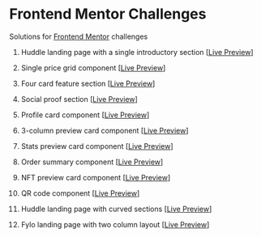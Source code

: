 # Frontend Mentor Challenges

Solutions for [Frontend Mentor](https://www.frontendmentor.io/) challenges

1. Huddle landing page with a single introductory section [[Live Preview](https://huddle-landing-page-with-single-introductory-section-site.netlify.app/)]

2. Single price grid component [[Live Preview](https://single-price-grid-component-site.netlify.app/)]

3. Four card feature section [[Live Preview](https://four-card-feature-section-site.netlify.app/)]

4. Social proof section [[Live Preview](https://social-proof-section-site.netlify.app/)]

5. Profile card component [[Live Preview](https://profile-card-component-site.netlify.app/)]

6. 3-column preview card component [[Live Preview](https://3-column-preview-card-component-site.netlify.app/)]

7. Stats preview card component [[Live Preview](https://stats-preview-card-component-challenge-site.netlify.app/)]

8. Order summary component [[Live Preview](https://order-summary-component-site.netlify.app/)]

9. NFT preview card component [[Live Preview](https://nft-preview-card-component-site.netlify.app/)]

10. QR code component [[Live Preview](https://qr-code-component-site.netlify.app/)]

11. Huddle landing page with curved sections [[Live Preview](https://huddle-landing-page-with-curved-sections-site.netlify.app/)]

12. Fylo landing page with two column layout [[Live Preview](https://fylo-landing-page-with-two-column-layout-site.netlify.app/)]
